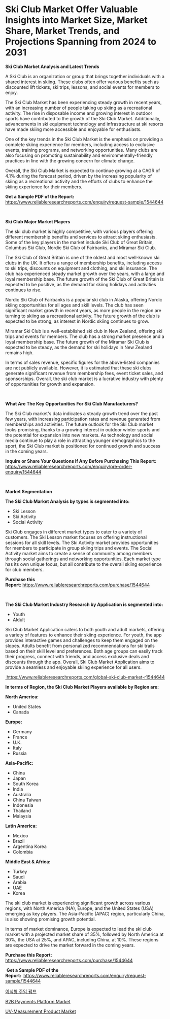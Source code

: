 <p><h1>Ski Club Market Offer Valuable Insights into Market Size, Market Share, Market Trends, and Projections Spanning from 2024 to 2031</h1></p><p><strong>Ski Club Market Analysis and Latest Trends</strong></p>
<p><p>A Ski Club is an organization or group that brings together individuals with a shared interest in skiing. These clubs often offer various benefits such as discounted lift tickets, ski trips, lessons, and social events for members to enjoy.</p><p>The Ski Club Market has been experiencing steady growth in recent years, with an increasing number of people taking up skiing as a recreational activity. The rise in disposable income and growing interest in outdoor sports have contributed to the growth of the Ski Club Market. Additionally, advancements in ski equipment technology and infrastructure at ski resorts have made skiing more accessible and enjoyable for enthusiasts.</p><p>One of the key trends in the Ski Club Market is the emphasis on providing a complete skiing experience for members, including access to exclusive events, training programs, and networking opportunities. Many clubs are also focusing on promoting sustainability and environmentally-friendly practices in line with the growing concern for climate change.</p><p>Overall, the Ski Club Market is expected to continue growing at a CAGR of 4.1% during the forecast period, driven by the increasing popularity of skiing as a recreational activity and the efforts of clubs to enhance the skiing experience for their members.</p></p>
<p><strong>Get a Sample PDF of the Report:&nbsp;</strong> <a href="https://www.reliableresearchreports.com/enquiry/request-sample/1544644">https://www.reliableresearchreports.com/enquiry/request-sample/1544644</a></p>
<p>&nbsp;</p>
<p><strong>Ski Club Major Market Players</strong></p>
<p><p>The ski club market is highly competitive, with various players offering different membership benefits and services to attract skiing enthusiasts. Some of the key players in the market include Ski Club of Great Britain, Columbus Ski Club, Nordic Ski Club of Fairbanks, and Miramar Ski Club.</p><p>The Ski Club of Great Britain is one of the oldest and most well-known ski clubs in the UK. It offers a range of membership benefits, including access to ski trips, discounts on equipment and clothing, and ski insurance. The club has experienced steady market growth over the years, with a large and loyal membership base. The future growth of the Ski Club of Great Britain is expected to be positive, as the demand for skiing holidays and activities continues to rise.</p><p>Nordic Ski Club of Fairbanks is a popular ski club in Alaska, offering Nordic skiing opportunities for all ages and skill levels. The club has seen significant market growth in recent years, as more people in the region are turning to skiing as a recreational activity. The future growth of the club is expected to be strong, as interest in Nordic skiing continues to grow.</p><p>Miramar Ski Club is a well-established ski club in New Zealand, offering ski trips and events for members. The club has a strong market presence and a loyal membership base. The future growth of the Miramar Ski Club is expected to be steady, as the demand for ski holidays in New Zealand remains high.</p><p>In terms of sales revenue, specific figures for the above-listed companies are not publicly available. However, it is estimated that these ski clubs generate significant revenue from membership fees, event ticket sales, and sponsorships. Overall, the ski club market is a lucrative industry with plenty of opportunities for growth and expansion.</p></p>
<p>&nbsp;</p>
<p><strong>What Are The Key Opportunities For Ski Club Manufacturers?</strong></p>
<p><p>The Ski Club market's data indicates a steady growth trend over the past few years, with increasing participation rates and revenue generated from memberships and activities. The future outlook for the Ski Club market looks promising, thanks to a growing interest in outdoor winter sports and the potential for expansion into new markets. As technology and social media continue to play a role in attracting younger demographics to the sport, the Ski Club market is positioned for continued growth and success in the coming years.</p></p>
<p><strong>Inquire or Share Your Questions If Any Before Purchasing This Report:</strong> <a href="https://www.reliableresearchreports.com/enquiry/pre-order-enquiry/1544644">https://www.reliableresearchreports.com/enquiry/pre-order-enquiry/1544644</a></p>
<p>&nbsp;</p>
<p><strong>Market Segmentation</strong></p>
<p><strong>The Ski Club Market Analysis by types is segmented into:</strong></p>
<p><ul><li>Ski Lesson</li><li>Ski Activity</li><li>Social Activity</li></ul></p>
<p><p>Ski Club engages in different market types to cater to a variety of customers. The Ski Lesson market focuses on offering instructional sessions for all skill levels. The Ski Activity market provides opportunities for members to participate in group skiing trips and events. The Social Activity market aims to create a sense of community among members through social gatherings and networking opportunities. Each market type has its own unique focus, but all contribute to the overall skiing experience for club members.</p></p>
<p><strong>Purchase this Report:&nbsp;</strong><a href="https://www.reliableresearchreports.com/purchase/1544644">https://www.reliableresearchreports.com/purchase/1544644</a></p>
<p>&nbsp;</p>
<p><strong>The Ski Club Market Industry Research by Application is segmented into:</strong></p>
<p><ul><li>Youth</li><li>Aldult</li></ul></p>
<p><p>Ski Club Market Application caters to both youth and adult markets, offering a variety of features to enhance their skiing experience. For youth, the app provides interactive games and challenges to keep them engaged on the slopes. Adults benefit from personalized recommendations for ski trails based on their skill level and preferences. Both age groups can easily track their progress, connect with friends, and access exclusive deals and discounts through the app. Overall, Ski Club Market Application aims to provide a seamless and enjoyable skiing experience for all users.</p></p>
<p><a href="https://www.reliableresearchreports.com/global-ski-club-market-r1544644">&nbsp;https://www.reliableresearchreports.com/global-ski-club-market-r1544644</a></p>
<p><strong>In terms of Region, the Ski Club Market Players available by Region are:</strong></p>
<p>
    <p> <strong> North America: </strong>
        <ul>
            <li>United States</li>
            <li>Canada</li>
        </ul>
        </p> 
    <p> <strong> Europe: </strong>
        <ul>
            <li>Germany</li>
            <li>France</li>
            <li>U.K.</li>
            <li>Italy</li>
            <li>Russia</li>
        </ul>
        </p> 
    <p> <strong> Asia-Pacific: </strong>
        <ul>
            <li>China</li>
            <li>Japan</li>
            <li>South Korea</li>
            <li>India</li>
            <li>Australia</li>
            <li>China Taiwan</li>
            <li>Indonesia</li>
            <li>Thailand</li>
            <li>Malaysia</li>
        </ul>
        </p> 
    <p> <strong> Latin America: </strong>
        <ul>
            <li>Mexico</li>
            <li>Brazil</li>
            <li>Argentina Korea</li>
            <li>Colombia</li>
        </ul>
        </p> 
    <p> <strong> Middle East & Africa: </strong>
        <ul>
            <li>Turkey</li>
            <li>Saudi</li>
            <li>Arabia</li>
            <li>UAE</li>
            <li>Korea</li>
        </ul>
    </p>
    </p>
<p><p>The ski club market is experiencing significant growth across various regions, with North America (NA), Europe, and the United States (USA) emerging as key players. The Asia-Pacific (APAC) region, particularly China, is also showing promising growth potential. </p><p>In terms of market dominance, Europe is expected to lead the ski club market with a projected market share of 35%, followed by North America at 30%, the USA at 25%, and APAC, including China, at 10%. These regions are expected to drive the market forward in the coming years.</p></p>
<p><strong>Purchase this Report: </strong><a href="https://www.reliableresearchreports.com/purchase/1544644">https://www.reliableresearchreports.com/purchase/1544644</a></p>
<p>&nbsp;<strong>Get a Sample PDF of the Report:&nbsp;&nbsp;</strong><a href="https://www.reliableresearchreports.com/enquiry/request-sample/1544644">https://www.reliableresearchreports.com/enquiry/request-sample/1544644</a></p>
<p><strong></strong></p>
<p><p><a href="https://github.com/hxzi07639916/Market-Research-Report-List-2/blob/main/628919458696.md">이식형 주입 펌프</a></p><p><a href="https://github.com/mabutironaldo/Market-Research-Report-List-4/blob/main/b2b-payments-platform-market.md">B2B Payments Platform Market</a></p><p><a href="https://issuu.com/reportprime-2/docs/uv-measurement-product-market-size-2030.pptx">UV-Measurement Product Market</a></p></p>